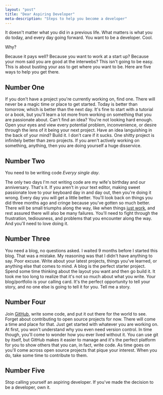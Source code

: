 ```yaml
---
layout: "post"
title: "Dear Aspiring Developer"
meta-description: "Steps to help you become a developer"
---
```


It doesn't matter what you did in a previous life. What matters is what you do today, and every day going forward. You want to be a developer. Cool. 

Why? 

Because it pays well? Because you want to work at a start up? Because your mom said you are good at the interwebs? This isn't going to be easy. This is about busting your ass to get where you want to be. Here are five ways to help you get there.


Number One
-----------

If you don't have a project you're currently working on, find one. There will never be a magic time or place to get started. Today is better than tomorrow, which is better than the next day. It's fine to start with a tutorial or a book, but you'll learn a lot more from working on something that you are passionate about. Can't find an idea? You're not looking hard enough. Open your eyes and view every potential problem, inconvenience, or desire through the lens of it being your next project. Have an idea languishing in the back of your mind? Build it. I don't care if it sucks. One shitty project is infinitely better than zero projects. If you aren't actively working on something, anything, then you are doing yourself a huge disservice. 

Number Two
-----------

You need to be writing code *Everyy single day*. 

The only two days I'm not writing code are my wife's birthday and our anniversary. That's it. If you aren't in your text editor, making sweet passionate love to your keyboard day in and day out, then you're doing it wrong. Every day you will get a little better. You'll look back on things you did three months ago and cringe because you've gotten so much better. There will be small triumphs along the way, like when things [just work][1], and rest assured there will also be many failures. You'll need to fight through the frustration, tediousness, and problems that you encounter along the way. And you'll need to love doing it. 

Number Three
------------

You need a blog, no questions asked. I waited 9 months before I started this blog. That was a mistake. My reasoning was that I didn't have anything to say. Poor excuse. Write about your latest projects, things you've learned, or anything else that comes to mind. A blog is the perfect starter project. Spend some time thinking about the layout you want and then go build it. It took me too long to realize that it's not so much about what you write. Your blog/portfolio is your calling card. It's the perfect opportunity to tell your story, and no one else is going to tell it for you. Tell me a story. 

Number Four
------------

Join [GitHub][2], write some code, and put it out there for the world to see. Forget about contributing to open source projects for now. There will come a time and place for that. Just get started with whatever you are working on. At first, you won't understand why you even need version control. In time though, you'll come to wonder how you ever lived without it. You can use git by itself, but GitHub makes it easier to manage and it's the perfect platform for you to show others that you can, in fact, write code. As time goes on you'll come across open source projects that pique your interest. When you do, take some time to contribute to them. 

Number Five
-------------

Stop calling yourself an aspiring developer. If you've made the decision to be a developer, own it. 

[1]: /It-just-worked
[2]: https://www.github.com 

